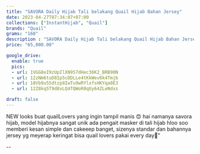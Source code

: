```yaml
---
title: "SAVORA Daily Hijab Tali belakang Quail Hijab Bahan Jersey"
date: 2023-04-27T07:34:07+07:00
collections: ["InstantHijab", "Quail"]
brands: "Quail"
grams: "160"
description : "SAVORA Daily Hijab Tali belakang Quail Hijab Bahan Jersey"
price: "65,000.00"

google_drive:
  enable: true
  pics:
  - url: 1VGG8eI9zUpIlXN957dHec36K2_BRB90N
  - url: 12zNm6tuD8Ip5cDDLLe4tKkWev6k4Tmjb
  - url: 18Vb9u55dtzp8IwTu9wRYlxfsHKYqa0E3
  - url: 12Z8kq5T9d8vLQ4fQWoR0qUy64ZLeNdxs

draft: false
---
```


NEW looks buat quailLovers yang ingin tampil manis 😍 hai namanya savora hijab, model hijabnya sangat unik ada pengait masker di tali hijab hloo soo memberi kesan simple dan cakeeep banget, sizenya standar dan bahannya jersey yg meyerap keringat  bisa quail lovers pakai every day🥰"

--    
 
